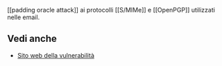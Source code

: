 [[padding oracle attack]] ai protocolli [[S/MIMe]] e [[OpenPGP]] utilizzati nelle email.

## Vedi anche

- [Sito web della vulnerabilità](https://efail.de)